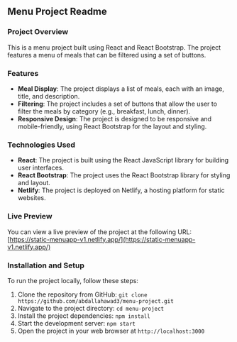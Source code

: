 ## Menu Project Readme

### Project Overview

This is a menu project built using React and React Bootstrap. The project features a menu of meals that can be filtered using a set of buttons.

### Features

- **Meal Display**: The project displays a list of meals, each with an image, title, and description.
- **Filtering**: The project includes a set of buttons that allow the user to filter the meals by category (e.g., breakfast, lunch, dinner).
- **Responsive Design**: The project is designed to be responsive and mobile-friendly, using React Bootstrap for the layout and styling.

### Technologies Used

- **React**: The project is built using the React JavaScript library for building user interfaces.
- **React Bootstrap**: The project uses the React Bootstrap library for styling and layout.
- **Netlify**: The project is deployed on Netlify, a hosting platform for static websites.

### Live Preview

You can view a live preview of the project at the following URL: [https://static-menuapp-v1.netlify.app/](https://static-menuapp-v1.netlify.app/)

### Installation and Setup

To run the project locally, follow these steps:

1. Clone the repository from GitHub: `git clone https://github.com/abdallahawad3/menu-project.git`
2. Navigate to the project directory: `cd menu-project`
3. Install the project dependencies: `npm install`
4. Start the development server: `npm start`
5. Open the project in your web browser at `http://localhost:3000`

